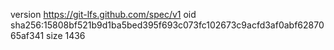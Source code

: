 version https://git-lfs.github.com/spec/v1
oid sha256:15808bf521b9d1ba5bed395f693c073fc102673c9acfd3af0abf6287065af341
size 1436

